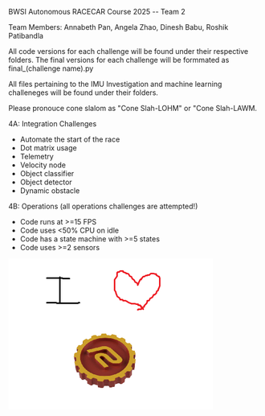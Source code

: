 BWSI Autonomous RACECAR Course 2025 -- Team 2

Team Members: Annabeth Pan, Angela Zhao, Dinesh Babu, Roshik Patibandla


All code versions for each challenge will be found under their respective folders. The final versions for each challenge will be formmated as final_(challenge name).py

All files pertaining to the IMU Investigation and machine learning challeneges will be found under their folders.

Please pronouce cone slalom as "Cone Slah-LOHM" or "Cone Slah-LAWM. 

4A: Integration Challenges
* Automate the start of the race
* Dot matrix usage
* Telemetry
* Velocity node
* Object classifier
* Object detector
* Dynamic obstacle

4B: Operations (all operations challenges are attempted!)
* Code runs at >=15 FPS
* Code uses <50% CPU on idle
* Code has a state machine with >=5 states
* Code uses >=2 sensors

!["muney"](Extra_Things/muney.png)
